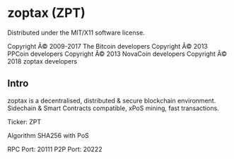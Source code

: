 zoptax (ZPT)
===================
Distributed under the MIT/X11 software license.

Copyright Â© 2009-2017 The Bitcoin developers
Copyright Â© 2013 PPCoin developers
Copyright Â© 2013 NovaCoin developers
Copyright Â© 2018 zoptax developers

Intro
-----
zoptax is a decentralised, distributed & secure blockchain environment.
Sidechain & Smart Contracts compatible, xPoS mining, fast transactions.

Ticker: ZPT

Algorithm SHA256 with PoS


RPC Port: 20111
P2P Port: 20222 

